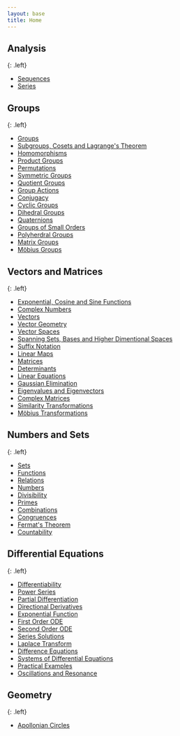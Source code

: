 ```yaml
---
layout: base
title: Home
---
```


## Analysis
{: .left}

* [Sequences](analysis/sequences.md)
* [Series](analysis/series.md)

## Groups
{: .left}

* [Groups](groups/groups.md)
* [Subgroups, Cosets and Lagrange's Theorem](groups/subgroups-cosets-lagrange-theorem.md)
* [Homomorphisms](groups/homomorphisms.md)
* [Product Groups](groups/product-groups.md)
* [Permutations](groups/permutations.md)
* [Symmetric Groups](groups/symmetric-groups.md)
* [Quotient Groups](groups/quotient-groups.md)
* [Group Actions](groups/group-actions.md)
* [Conjugacy](groups/conjugacy.md)
* [Cyclic Groups](groups/cyclic-groups.md)
* [Dihedral Groups](groups/dihedral-groups.md)
* [Quaternions](groups/quaternions.md)
* [Groups of Small Orders](groups/groups-of-small-orders.md)
* [Polyherdral Groups](groups/polyhedral-groups.md)
* [Matrix Groups](groups/matrix-groups.md)
* [Möbius Groups](groups/mobius-groups.md)

## Vectors and Matrices
{: .left}

* [Exponential, Cosine and Sine Functions](vectors-and-matrices/exponential-cosine-sine-functions.md)
* [Complex Numbers](vectors-and-matrices/complex-numbers.md)
* [Vectors](vectors-and-matrices/vectors.md)
* [Vector Geometry](vectors-and-matrices/vector-geometry.md)
* [Vector Spaces](vectors-and-matrices/vector-spaces.md)
* [Spanning Sets, Bases and Higher Dimentional Spaces](vectors-and-matrices/spanning-sets-and-bases.md)
* [Suffix Notation](vectors-and-matrices/suffix-notation.md)
* [Linear Maps](vectors-and-matrices/linear-maps.md)
* [Matrices](vectors-and-matrices/matrices.md)
* [Determinants](vectors-and-matrices/determinants.md)
* [Linear Equations](vectors-and-matrices/linear-equations.md)
* [Gaussian Elimination](vectors-and-matrices/gaussian-elimination.md)
* [Eigenvalues and Eigenvectors](vectors-and-matrices/eigenvalues-eigenvectors.md)
* [Complex Matrices](vectors-and-matrices/complex-matrices.md)
* [Similarity Transformations](vectors-and-matrices/similarity-transformations.md)
* [Möbius Transformations](vectors-and-matrices/mobius-transformations.md)

## Numbers and Sets
{: .left}

* [Sets](numbers-and-sets/sets.md)
* [Functions](numbers-and-sets/functions.md)
* [Relations](numbers-and-sets/relations.md)
* [Numbers](numbers-and-sets/numbers.md)
* [Divisibility](numbers-and-sets/divisibility.md)
* [Primes](numbers-and-sets/primes.md)
* [Combinations](numbers-and-sets/combinations.md)
* [Congruences](numbers-and-sets/congruences.md)
* [Fermat's Theorem](numbers-and-sets/fermat-theorem.md)
* [Countability](numbers-and-sets/countability.md)

## Differential Equations
{: .left}

* [Differentiability](differential-equations/differentiability.md)
* [Power Series](differential-equations/power-series.md)
* [Partial Differentiation](differential-equations/partial-differentiation.md)
* [Directional Derivatives](differential-equations/directional-derivatives.md)
* [Exponential Function](differential-equations/exponential-function.md)
* [First Order ODE](differential-equations/first-order-ode.md)
* [Second Order ODE](differential-equations/second-order-ode.md)
* [Series Solutions](differential-equations/series-solutions.md)
* [Laplace Transform](differential-equations/laplace-transform.md)
* [Difference Equations](differential-equations/difference-equations.md)
* [Systems of Differential Equations](differential-equations/systems-of-odes.md)
* [Practical Examples](differential-equations/practical-examples.md)
* [Oscillations and Resonance](differential-equations/oscillation-resonance.md)

## Geometry
{: .left}

* [Apollonian Circles](geometry/apollonian-circles.md)
